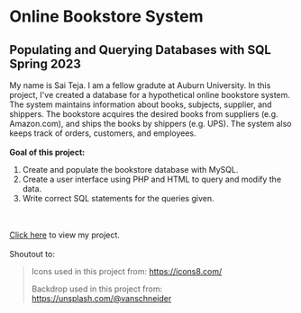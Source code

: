 #                                        Online Bookstore System
##                                        Populating and Querying Databases with SQL Spring 2023

My name is Sai Teja. I am a fellow gradute at Auburn University.
In this project, I've created a database for a hypothetical online bookstore system.
The system maintains information about books, subjects, supplier, and shippers. The
bookstore acquires the desired books from suppliers (e.g. Amazon.com), and ships the
books by shippers (e.g. UPS). The system also keeps track of orders, customers, and
employees.
<br></br>
<strong>Goal of this project:</strong>
1. Create and populate the bookstore database with MySQL.
2. Create a user interface using PHP and HTML to query and modify the data.
3. Write correct SQL statements for the queries given.

  <br></br>
<a href="http://webhome.auburn.edu/~szc0239/">Click here</a> to view my project.
 <br></br>
Shoutout to:
> Icons used in this project from:      https://icons8.com/
>
> Backdrop used in this project from:   https://unsplash.com/@vanschneider
